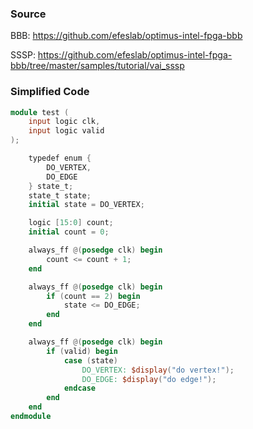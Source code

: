 ### Source
BBB: https://github.com/efeslab/optimus-intel-fpga-bbb

SSSP: https://github.com/efeslab/optimus-intel-fpga-bbb/tree/master/samples/tutorial/vai_sssp

### Simplified Code
``` verilog
module test (
    input logic clk,
    input logic valid
);

    typedef enum {
        DO_VERTEX,
        DO_EDGE
    } state_t;
    state_t state;
    initial state = DO_VERTEX;

    logic [15:0] count;
    initial count = 0;

    always_ff @(posedge clk) begin
        count <= count + 1;
    end

    always_ff @(posedge clk) begin
        if (count == 2) begin
            state <= DO_EDGE;
        end
    end

    always_ff @(posedge clk) begin
        if (valid) begin
            case (state)
                DO_VERTEX: $display("do vertex!");
                DO_EDGE: $display("do edge!");
            endcase
        end
    end
endmodule
```
